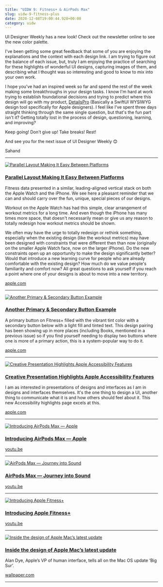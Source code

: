 ```yaml
---
title: "UIDW 9: Fitness+ & AirPods Max"
slug: uidw-9-fitness-plus
date: 2020-12-08T19:00:44.928+00:00
category: uidw
---
```


UI Designer Weekly has a new look! Check out the newsletter online to see the new color palette.

I've been getting some great feedback that some of you are enjoying the explanations and the context with each design link. I am trying to figure out the balance of each issue, but, truly I am enjoying the practice of searching for these highlights of wonderful UI designs, capturing images of them, and describing what I thought was so interesting and good to know to mix into your own work.

I hope you've had an inspired week so far and spend the rest of the week making some breakthroughs in your design tasks. I know I'm hard at work trying to establish foundational decisions and trying to predict where this design will go with my product, [DetailsPro](https://cur.at/HUPaFuJ?m=web) (Basically a SwiftUI WYSIWYG design tool specifically for Apple designers). I feel like I've spent three days straight thinking through the same single question, but that's the fun part isn't it? Getting totally lost in the process of design, questioning, learning, and improving?

Keep going! Don't give up! Take breaks! Rest!

And see you for the next issue of UI Designer Weekly 😊

Sahand

---

[![](https://assets.sahandnayebaziz.org/parallel-layout-making-it-easy-between-platforms.jpeg "Parallel Layout Making It Easy Between Platforms")](https://cur.at/jvDXY05?m=web)

### [Parallel Layout Making It Easy Between Platforms](https://cur.at/jvDXY05?m=web)

Fitness data presented in a similar, leading-aligned vertical stack on both the Apple Watch and the iPhone. We see here a pleasant reminder that we can and should carry over the fun, unique, special pieces of our designs.

Workout on the Apple Watch has had this simple, clear arrangement of workout metrics for a long time. And even though the iPhone has many times more space, that doesn't necessarily mean or give us any reason to totally redesign how workout metrics should be shown.

We often may have the urge to totally redesign or rethink something, especially when the existing design (like the workout metrics) may have been designed with constraints that were different then than now (originally on the smaller Apple Watch face, now on the larger iPhone). Do the new constraints open up an opportunity to make the design significantly better? Would that introduce a new learning curve for people who are already comfortable with the existing design? How much do we value people's familiarity and comfort now? All great questions to ask yourself if you reach a point where one of your designs is about to move into a new territory.

[apple.com](https://cur.at/jvDXY05?m=web)

---

[![](https://assets.sahandnayebaziz.org/another-primary-and-secondary-button-example.jpeg "Another Primary & Secondary Button Example")](https://cur.at/fG3vk3G?m=web)

### [Another Primary & Secondary Button Example](https://cur.at/fG3vk3G?m=web)

A primary button on Fitness+ filled with the vibrant tint color with a secondary button below with a light fill and tinted text. This design pairing has been showing up in more places (including Books, mentioned in a previous issue) so if you find yourself needing to display two buttons where one is more of a primary action, this is a system-popular way to do it.

[apple.com](https://cur.at/fG3vk3G?m=web)

---

[![](https://assets.sahandnayebaziz.org/creative-presentation-highlights-apple-accessibility-features.jpeg "Creative Presentation Highlights Apple Accessibility Features")](https://cur.at/lxZJRMD?m=web)

### [Creative Presentation Highlights Apple Accessibility Features](https://cur.at/lxZJRMD?m=web)

I am as interested in presentations of designs and interfaces as I am in designs and interfaces themselves. It's the one thing to design a UI, another thing to communicate what it is and how others should feel about it. This new Accessibility highlights page excels at this.

[apple.com](https://cur.at/lxZJRMD?m=web)

---

[![](https://assets.sahandnayebaziz.org/introducing-airpods-max-apple.jpeg "Introducing AirPods Max — Apple")](https://cur.at/AkTvKMp?m=web)

### [Introducing AirPods Max — Apple](https://cur.at/AkTvKMp?m=web)

[youtu.be](https://cur.at/AkTvKMp?m=web)

---

[![](https://assets.sahandnayebaziz.org/airpods-max-journey-into-sound.jpeg "AirPods Max — Journey into Sound")](https://cur.at/185Ywil?m=web)

### [AirPods Max — Journey into Sound](https://cur.at/185Ywil?m=web)

[youtu.be](https://cur.at/185Ywil?m=web)

---

[![](https://assets.sahandnayebaziz.org/introducing-apple-fitness+.jpeg "Introducing Apple Fitness+")](https://cur.at/4m1o9h3?m=web)

### [Introducing Apple Fitness+](https://cur.at/4m1o9h3?m=web)

[youtu.be](https://cur.at/4m1o9h3?m=web)

---

[![](https://assets.sahandnayebaziz.org/inside-the-design-of-apple-mac's-latest-update.jpeg "Inside the design of Apple Mac’s latest update")](https://cur.at/g9Tl6c8?m=web)

### [Inside the design of Apple Mac’s latest update](https://cur.at/g9Tl6c8?m=web)

Alan Dye, Apple’s VP of human interface, tells all on the Mac OS update ‘Big Sur’.

[wallpaper.com](https://cur.at/g9Tl6c8?m=web)

---
